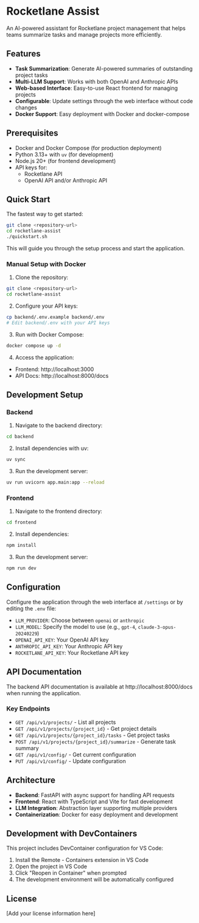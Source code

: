 # Rocketlane Assist

An AI-powered assistant for Rocketlane project management that helps teams summarize tasks and manage projects more efficiently.

## Features

- **Task Summarization**: Generate AI-powered summaries of outstanding project tasks
- **Multi-LLM Support**: Works with both OpenAI and Anthropic APIs
- **Web-based Interface**: Easy-to-use React frontend for managing projects
- **Configurable**: Update settings through the web interface without code changes
- **Docker Support**: Easy deployment with Docker and docker-compose

## Prerequisites

- Docker and Docker Compose (for production deployment)
- Python 3.13+ with `uv` (for development)
- Node.js 20+ (for frontend development)
- API keys for:
  - Rocketlane API
  - OpenAI API and/or Anthropic API

## Quick Start

The fastest way to get started:

```bash
git clone <repository-url>
cd rocketlane-assist
./quickstart.sh
```

This will guide you through the setup process and start the application.

### Manual Setup with Docker

1. Clone the repository:
```bash
git clone <repository-url>
cd rocketlane-assist
```

2. Configure your API keys:
```bash
cp backend/.env.example backend/.env
# Edit backend/.env with your API keys
```

3. Run with Docker Compose:
```bash
docker compose up -d
```

4. Access the application:
- Frontend: http://localhost:3000
- API Docs: http://localhost:8000/docs

## Development Setup

### Backend

1. Navigate to the backend directory:
```bash
cd backend
```

2. Install dependencies with uv:
```bash
uv sync
```

3. Run the development server:
```bash
uv run uvicorn app.main:app --reload
```

### Frontend

1. Navigate to the frontend directory:
```bash
cd frontend
```

2. Install dependencies:
```bash
npm install
```

3. Run the development server:
```bash
npm run dev
```

## Configuration

Configure the application through the web interface at `/settings` or by editing the `.env` file:

- `LLM_PROVIDER`: Choose between `openai` or `anthropic`
- `LLM_MODEL`: Specify the model to use (e.g., `gpt-4`, `claude-3-opus-20240229`)
- `OPENAI_API_KEY`: Your OpenAI API key
- `ANTHROPIC_API_KEY`: Your Anthropic API key
- `ROCKETLANE_API_KEY`: Your Rocketlane API key

## API Documentation

The backend API documentation is available at http://localhost:8000/docs when running the application.

### Key Endpoints

- `GET /api/v1/projects/` - List all projects
- `GET /api/v1/projects/{project_id}` - Get project details
- `GET /api/v1/projects/{project_id}/tasks` - Get project tasks
- `POST /api/v1/projects/{project_id}/summarize` - Generate task summary
- `GET /api/v1/config/` - Get current configuration
- `PUT /api/v1/config/` - Update configuration

## Architecture

- **Backend**: FastAPI with async support for handling API requests
- **Frontend**: React with TypeScript and Vite for fast development
- **LLM Integration**: Abstraction layer supporting multiple providers
- **Containerization**: Docker for easy deployment and development

## Development with DevContainers

This project includes DevContainer configuration for VS Code:

1. Install the Remote - Containers extension in VS Code
2. Open the project in VS Code
3. Click "Reopen in Container" when prompted
4. The development environment will be automatically configured

## License

[Add your license information here]
